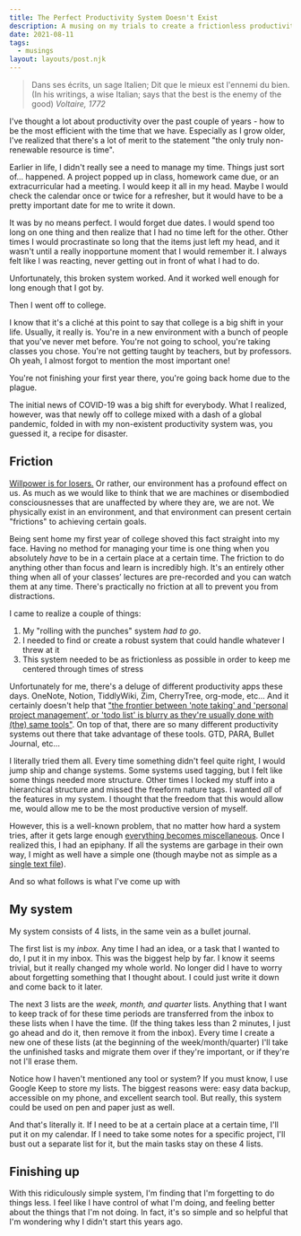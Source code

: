 ```yaml
---
title: The Perfect Productivity System Doesn't Exist
description: A musing on my trials to create a frictionless productivity system that works.
date: 2021-08-11
tags:
  - musings
layout: layouts/post.njk
---
```


> Dans ses écrits, un sage Italien; Dit que le mieux est l'ennemi du bien.
> (In his writings, a wise Italian; says that the best is the enemy of the good)
> <cite>Voltaire, 1772</cite>

I've thought a lot about productivity over the past couple of years - how to be the most efficient with the time that we have. Especially as I grow older, I've realized that there's a lot of merit to the statement "the only truly non-renewable resource is time". 

Earlier in life, I didn't really see a need to manage my time. Things just sort of... happened. A project popped up in class, homework came due, or an extracurricular had a meeting. I would keep it all in my head. Maybe I would check the calendar once or twice for a refresher, but it would have to be a pretty important date for me to write it down.

It was by no means perfect. I would forget due dates. I would spend too long on one thing and then realize that I had no time left for the other. Other times I would procrastinate so long that the items just left my head, and it wasn't until a really inopportune moment that I would remember it. I always felt like I was reacting, never getting out in front of what I had to do.

Unfortunately, this broken system worked. And it worked well enough for long enough that I got by. 

Then I went off to college.

I know that it's a cliché at this point to say that college is a big shift in your life. Usually, it really is. You're in a new environment with a bunch of people that you've never met before. You're not going to school, you're taking classes you chose. You're not getting taught by teachers, but by professors. Oh yeah, I almost forgot to mention the most important one! 

You're not finishing your first year there, you're going back home due to the plague.

The initial news of COVID-19 was a big shift for everybody. What I realized, however, was that newly off to college mixed with a dash of a global pandemic, folded in with my non-existent productivity system was, you guessed it, a recipe for disaster.

## Friction

[Willpower is for losers.](https://www.youtube.com/watch?v=k2Wcu6aGyz8) Or rather, our environment has a profound effect on us. As much as we would like to think that we are machines or disembodied consciousnesses that are unaffected by where they are, we are not. We physically exist in an environment, and that environment can present certain "frictions" to achieving certain goals.

Being sent home my first year of college shoved this fact straight into my face. Having no method for managing your time is one thing when you absolutely *have* to be in a certain place at a certain time. The friction to do anything other than focus and learn is incredibly high. It's an entirely other thing when all of your classes’ lectures are pre-recorded and you can watch them at any time. There's practically no friction at all to prevent you from distractions.

I came to realize a couple of things: 

  1. My "rolling with the punches" system *had to go*.
  2. I needed to find or create a robust system that could handle whatever I threw at it
  3. This system needed to be as frictionless as possible in order to keep me centered through times of stress


Unfortunately for me, there's a deluge of different productivity apps these days. OneNote, Notion, TiddlyWiki, Zim, CherryTree, org-mode, etc... And it certainly doesn't help that ["the frontier between 'note taking' and 'personal project management’, or 'todo list' is blurry as they're usually done with (the) same tools"](https://news.ycombinator.com/item?id=27537255). On top of that, there are so many different productivity systems out there that take advantage of these tools. GTD, PARA, Bullet Journal, etc...

I literally tried them all. Every time something didn't feel quite right, I would jump ship and change systems. Some systems used tagging, but I felt like some things needed more structure. Other times I locked my stuff into a hierarchical structure and missed the freeform nature tags. I wanted *all* of the features in my system. I thought that the freedom that this would allow me, would allow me to be the most productive version of myself.

However, this is a well-known problem, that no matter how hard a system tries, after it gets large enough [everything becomes miscellaneous](https://en.wikipedia.org/wiki/Everything_Is_Miscellaneous). Once I realized this, I had an epiphany. If all the systems are garbage in their own way, I might as well have a simple one (though maybe not as simple as a [single text file](https://jeffhuang.com/productivity_text_file/)).

And so what follows is what I've come up with

## My system

My system consists of 4 lists, in the same vein as a bullet journal.

The first list is my *inbox.* Any time I had an idea, or a task that I wanted to do, I put it in my inbox. This was the biggest help by far. I know it seems trivial, but it really changed my whole world. No longer did I have to worry about forgetting something that I thought about. I could just write it down and come back to it later.

The next 3 lists are the *week, month, and quarter* lists. Anything that I want to keep track of for these time periods are transferred from the inbox to these lists when I have the time. (If the thing takes less than 2 minutes, I just go ahead and do it, then remove it from the inbox). Every time I create a new one of these lists (at the beginning of the week/month/quarter) I'll take the unfinished tasks and migrate them over if they're important, or if they're not I'll erase them.

Notice how I haven't mentioned any tool or system? If you must know, I use Google Keep to store my lists. The biggest reasons were: easy data backup, accessible on my phone, and excellent search tool. But really, this system could be used on pen and paper just as well.

And that's literally it. If I need to be at a certain place at a certain time, I'll put it on my calendar. If I need to take some notes for a specific project, I'll bust out a separate list for it, but the main tasks stay on these 4 lists.

## Finishing up

With this ridiculously simple system, I'm finding that I'm forgetting to do things less. I feel like I have control of what I'm doing, and feeling better about the things that I'm not doing. In fact, it's so simple and so helpful that I'm wondering why I didn't start this years ago.